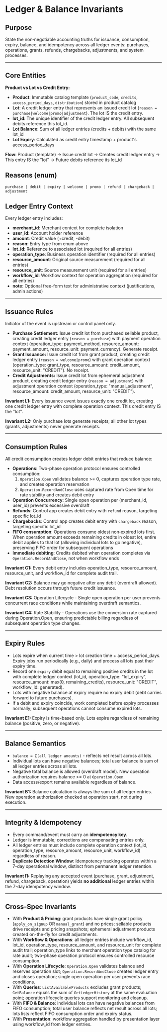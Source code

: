 # Ledger & Balance Invariants

## Purpose
State the non‑negotiable accounting truths for issuance, consumption, expiry, balance, and idempotency across all ledger events: purchases, operations, grants, refunds, chargebacks, adjustments, and system processes.

---

## Core Entities

**Product vs Lot vs Credit Entry:**
- **Product**: Immutable catalog template (`product_code`, `credits`, `access_period_days`, `distribution`) stored in product catalog
- **Lot**: A credit ledger entry that represents an issued credit lot (`reason = purchase|welcome|promo|adjustment`). The lot IS the credit entry.
- **lot_id**: The unique identifier of the credit ledger entry. All subsequent debits reference this lot_id.
- **Lot Balance**: Sum of all ledger entries (credits + debits) with the same lot_id
- **Lot Expiry**: Calculated as credit entry timestamp + product's access_period_days

**Flow**: Product (template) → Issue credit lot → Creates credit ledger entry → This entry IS the "lot" → Future debits reference its lot_id

## Reasons (enum)
`purchase | debit | expiry | welcome | promo | refund | chargeback | adjustment`

## Ledger Entry Context
Every ledger entry includes:
- **merchant_id**: Merchant context for complete isolation
- **user_id**: Account holder reference  
- **amount**: Credit value (+credit, -debit)
- **reason**: Entry type from enum above
- **lot_id**: Reference to associated lot (required for all entries)
- **operation_type**: Business operation identifier (required for all entries)
- **resource_amount**: Original source measurement (required for all entries)
- **resource_unit**: Source measurement unit (required for all entries)  
- **workflow_id**: Workflow context for operation aggregation (required for all entries)
- **note**: Optional free-form text for administrative context (justifications, admin actions)

---

## Issuance Rules

Initiator of the event is upstream or control panel only. 

- **Purchase Settlement:** Issue credit lot from purchased sellable product, creating credit ledger entry (`reason = purchase`) with payment operation context (operation_type: payment_method, resource_amount: payment_amount, resource_unit: payment_currency). Generate receipt.
- **Grant Issuance:** Issue credit lot from grant product, creating credit ledger entry (`reason = welcome|promo`) with grant operation context (operation_type: grant_type, resource_amount: credit_amount, resource_unit: "CREDIT"). No receipt.
- **Credit Adjustments:** Issue credit lot from ephemeral adjustment product, creating credit ledger entry (`reason = adjustment`) with adjustment operation context (operation_type: "manual_adjustment", resource_amount: credit_amount, resource_unit: "CREDIT").

**Invariant L1:** Every issuance event issues exactly one credit lot, creating one credit ledger entry with complete operation context. This credit entry IS the "lot".

**Invariant L2:** Only purchase lots generate receipts; all other lot types (grants, adjustments) never generate receipts.

---

## Consumption Rules
All credit consumption creates ledger debit entries that reduce balance:

- **Operations**: Two-phase operation protocol ensures controlled consumption:
  1. `Operation.Open` validates balance >= 0, captures operation type rate, and creates operation reservation
  2. `Operation.RecordAndClose` uses captured rate from Open time for rate stability and creates debit entry
- **Operation Concurrency**: Single open operation per (merchant_id, user_id) prevents excessive overdraft
- **Refunds**: Control app creates debit entry with `refund` reason, targeting specific lot_id
- **Chargebacks**: Control app creates debit entry with `chargeback` reason, targeting specific lot_id  
- **FIFO consumption**: Operations consume oldest non‑expired lots first. When operation amount exceeds remaining credits in oldest lot, entire debit applies to that lot (allowing individual lots to go negative), preserving FIFO order for subsequent operations
- **Immediate debiting**: Credits debited when operation completes via `Operation.RecordAndClose`, not when workflow ends

**Invariant C1:** Every debit entry includes operation_type, resource_amount, resource_unit, and workflow_id for complete audit trail.

**Invariant C2:** Balance may go negative after any debit (overdraft allowed). Debt resolution occurs through future credit issuance.

**Invariant C3:** Operation Lifecycle - Single open operation per user prevents concurrent race conditions while maintaining overdraft semantics.

**Invariant C4:** Rate Stability - Operations use the conversion rate captured during Operation.Open, ensuring predictable billing regardless of subsequent operation type changes.

---

## Expiry Rules
- Lots expire when current time > lot creation time + access_period_days. Expiry jobs run periodically (e.g., daily) and process all lots past their expiry time.
- Record one `expiry` debit equal to remaining positive credits in the lot with complete ledger context (lot_id, operation_type: "lot_expiry", resource_amount: max(0, remaining_credits), resource_unit: "CREDIT", workflow_id: generated).
- Lots with negative balance at expiry require no expiry debit (debt carries forward to future purchases).
- If a debit and expiry coincide, work completed before expiry processes normally; subsequent operations cannot consume expired lots.

**Invariant E1:** Expiry is time-based only. Lots expire regardless of remaining balance (positive, zero, or negative).

---

## Balance Semantics
- `balance = Σ(all ledger amounts)` - reflects net result across all lots.
- Individual lots can have negative balances; total user balance is sum of all ledger entries across all lots.
- Negative total balance is allowed (overdraft model). New operation authorization requires balance >= 0 at `Operation.Open`.
- Data access/export remains available regardless of balance.

**Invariant B1:** Balance calculation is always the sum of all ledger entries. New operation authorization checked at operation start, not during execution.

---

## Integrity & Idempotency
- Every command/event must carry an **idempotency key**.
- Ledger is immutable; corrections are compensating entries only.
- All ledger entries must include complete operation context (lot_id, operation_type, resource_amount, resource_unit, workflow_id) regardless of reason.
- **Duplicate Detection Window**: Idempotency tracking operates within a 7-day operational window, distinct from permanent ledger retention.

**Invariant I1:** Replaying any accepted event (purchase, grant, adjustment, refund, chargeback, operation) yields **no additional** ledger entries within the 7-day idempotency window.

---

## Cross‑Spec Invariants
- With **Product & Pricing**: grant products have single grant policy (`apply_on_signup` OR `manual_grant`) and no prices; sellable products drive receipts and pricing snapshots; ephemeral adjustment products created on-the-fly for credit adjustments.
- With **Workflow & Operations**: all ledger entries include workflow_id, lot_id, operation_type, resource_amount, and resource_unit for complete audit trail; operation_type links to merchant operation type catalog for rate audit; two-phase operation protocol ensures controlled resource consumption.
- With **Operation Lifecycle**: `Operation.Open` validates balance and reserves operation slot; `Operation.RecordAndClose` creates ledger entry and closes operation; single open operation per user prevents race conditions.
- With **Queries**: `ListAvailableProducts` excludes grant products; `GetBalance` equals the sum of `GetLedgerHistory` at the same evaluation point; operation lifecycle queries support monitoring and cleanup.
- With **FIFO & Balance**: individual lots can have negative balances from FIFO consumption; total user balance reflects net result across all lots; lots lists reflect FIFO consumption order and expiry status.
- With **Presentation**: workflow aggregation handled by presentation layer using workflow_id from ledger entries.

